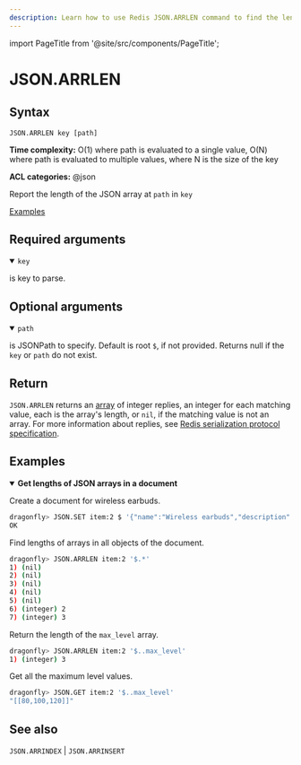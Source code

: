 ```yaml
---
description: Learn how to use Redis JSON.ARRLEN command to find the length of a JSON array.
---
```


import PageTitle from '@site/src/components/PageTitle';

# JSON.ARRLEN

<PageTitle title="Redis JSON.ARRLEN Command (Documentation) | Dragonfly" />

## Syntax

    JSON.ARRLEN key [path]

**Time complexity:** O(1) where path is evaluated to a single value, O(N) where path is evaluated to multiple values, where N is the size of the key

**ACL categories:** @json

Report the length of the JSON array at `path` in `key`

[Examples](#examples)

## Required arguments

<details open><summary><code>key</code></summary>

is key to parse.

</details>

## Optional arguments

<details open><summary><code>path</code></summary>

is JSONPath to specify. Default is root `$`, if not provided. Returns null if the `key` or `path` do not exist.

</details>

## Return

`JSON.ARRLEN` returns an [array](https://redis.io/docs/latest/develop/reference/protocol-spec/#arrays) of integer replies, an integer for each matching value, each is the array's length, or `nil`, if the matching value is not an array.
For more information about replies, see [Redis serialization protocol specification](https://redis.io/docs/latest/develop/reference/protocol-spec).

## Examples

<details open>
<summary><b>Get lengths of JSON arrays in a document</b></summary>

Create a document for wireless earbuds.

```bash
dragonfly> JSON.SET item:2 $ '{"name":"Wireless earbuds","description":"Wireless Bluetooth in-ear headphones","connection":{"wireless":true,"type":"Bluetooth"},"price":64.99,"stock":17,"colors":["black","white"], "max_level":[80, 100, 120]}'
OK
```

Find lengths of arrays in all objects of the document.

```bash
dragonfly> JSON.ARRLEN item:2 '$.*'
1) (nil)
2) (nil)
3) (nil)
4) (nil)
5) (nil)
6) (integer) 2
7) (integer) 3
```

Return the length of the `max_level` array.

```bash
dragonfly> JSON.ARRLEN item:2 '$..max_level'
1) (integer) 3
```

Get all the maximum level values.

```bash
dragonfly> JSON.GET item:2 '$..max_level'
"[[80,100,120]]"
```

</details>

## See also

`JSON.ARRINDEX` | `JSON.ARRINSERT`
